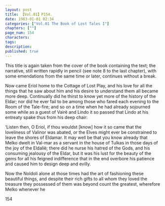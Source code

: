 ```yaml
---
layout: post
title: 【Vol.01】P154.
date: 1983-01-01 02:34
categories: ["Vol.01 The Book of Lost Tales I"]
chapters: [""]
page_num: 154
characters: 
tags: 
description: 
published: true
---
```


<p style="text-indent: 0;">
This title is again taken from the cover of the book containing the text; the narrative, still written rapidly in pencil (see note 8 to the last chapter), with some emendations from the same time or later, continues without a break.
</p>

Now came Eriol home to the Cottage of Lost Play, and his love for all the things that he saw about him and his desire to understand them all became more deep. Continually did he thirst to know yet more of the history of the Eldar; nor did he ever fail to be among those who fared each evening to the Room of the Tale-fire; and so on a time when he had already sojourned some while as a guest of Vairë and Lindo it so passed that Lindo at his entreaty spake thus from his deep chair:

‘Listen then, O Eriol, if thou wouldst [know] how it so came that the loveliness of Valinor was abated, or the Elves might ever be constrained to leave the shores of Eldamar. It may well be that you know already that Melko dwelt in Val-mar as a servant in the house of Tulkas in those days of the joy of the Eldalië; there did he nurse his hatred of the Gods, and his consuming jealousy of the Eldar, but it was his lust for the beauty of the gems for all his feigned indifference that in the end overbore his patience and caused him to design deep and evilly.

Now the Noldoli alone at those times had the art of fashioning these beautiful things, and despite their rich gifts to all whom they loved the treasure they possessed of them was beyond count the greatest, wherefore Melko whenever he

154

